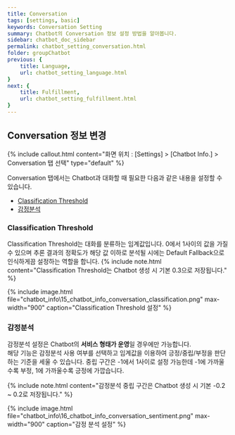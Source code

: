 ```yaml
---
title: Conversation
tags: [settings, basic]
keywords: Conversation Setting
summary: Chatbot의 Conversation 정보 설정 방법을 알아봅니다.
sidebar: chatbot_doc_sidebar
permalink: chatbot_setting_conversation.html
folder: groupChatbot
previous: {
    title: Language, 
    url: chatbot_setting_language.html
}
next: {
    title: Fulfillment,
    url: chatbot_setting_fulfillment.html
}
---
```


## Conversation 정보 변경
 {% include callout.html content="화면 위치 : [Settings] > [Chatbot Info.] > Conversation 탭 선택" type="default" %}

Conversation 탭에서는 Chatbot과 대화할 때 필요한 다음과 같은 내용을 설정할 수 있습니다.<br/>
 - [Classification Threshold](chatbot_setting_conversation.html#classification-threshold)
 - [감정분석](chatbot_setting_conversation.html#감정분석)

### Classification Threshold
Classification Threshold는 대화를 분류하는 임계값입니다. 0에서 1사이의 값을 가질 수 있으며 추론 결과의 정확도가 해당 값 이하로 분석될 시에는 Default Fallback으로 인식하게끔 설정하는 역할을 합니다.
{% include note.html content="Classification Threshold는 Chatbot 생성 시 기본 0.3으로 저장됩니다." %}

{% include image.html file="chatbot_info\15_chatbot_info_conversation_classification.png" max-width="900" caption="Classification Threshold 설정" %}


### 감정분석
감정분석 설정은 Chatbot의 **서비스 형태가 운영**일 경우에만 가능합니다. <br/>
해당 기능은 감정분석 사용 여부를 선택하고 임계값을 이용하여 긍정/중립/부정을 판단하는 기준을 세울 수 있습니다. 중립 구간은 -1에서 1사이로 설정 가능한데 -1에 가까울수록 부정, 1에 가까울수록 긍정에 가깝습니다.

{% include note.html content="감정분석 중립 구간은 Chatbot 생성 시 기본 -0.2 ~ 0.2로 저장됩니다." %}

{% include image.html file="chatbot_info\16_chatbot_info_conversation_sentiment.png" max-width="900" caption="감정 분석 설정" %}
